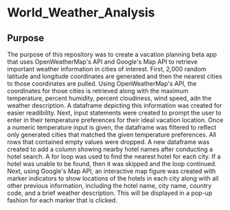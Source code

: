 # World_Weather_Analysis

## Purpose
The purpose of this repository was to create a vacation planning beta app that uses OpenWeatherMap's API and Google's Map API to retrieve important weather information in cities of interest. First, 2,000 random latitude and longitude coordinates are generated and then the nearest cities to those coordinates are pulled. Using OpenWeatherMap's API, the coordinates for those cities is retrieved along with the maximum temperature, percent humidity, percent cloudiness, wind speed, adn the weather description. A dataframe depicting this information was created for easier readibility. Next, input statements were created to prompt the user to enter in their temperature preferences for their ideal vacation location. Once a numeric temperature input is given, the dataframe was filtered to reflect only generated cities that matched the given temperature preferences. All rows that contained empty values were dropped. A new dataframe was created to add a column showing nearby hotel names after conducting a hotel search. A for loop was used to find the nearest hotel for each city. If a hotel was unable to be found, then it was skipped and the loop continued. Next, using Google's Map API, an interactive map figure was created with marker indicators to show locations of the hotels in each city along with all other previous information, including the hotel name, city name, country code, and a brief weather description. This will be displayed in a pop-up fashion for each marker that is clicked.
